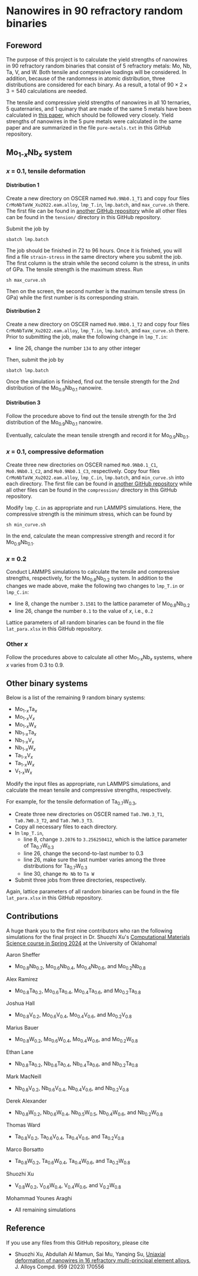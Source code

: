 # Nanowires in 90 refractory random binaries

## Foreword

The purpose of this project is to calculate the yield strengths of nanowires in 90 refractory random binaries that consist of 5 refractory metals: Mo, Nb, Ta, V, and W. Both tensile and compressive loadings will be considered. In addition, because of the randomness in atomic distribution, three distributions are considered for each binary. As a result, a total of $90 \times 2 \times 3 = 540$ calculations are needed.

The tensile and compressive yield strengths of nanowires in all 10 ternaries, 5 quaternaries, and 1 quinary that are made of the same 5 metals have been calculated in [this paper](https://shuozhixu.github.io/publications/mpe/xu_bcc.mpea_jac.2023.pdf), which should be followed very closely. Yield strengths of nanowires in the 5 pure metals were calculated in the same paper and are summarized in the file `pure-metals.txt` in this GitHub repository.

## Mo<sub>1-_x_</sub>Nb<sub>_x_</sub> system

### _x_ = 0.1, tensile deformation

#### Distribution 1

Create a new directory on OSCER named `Mo0.9Nb0.1_T1` and copy four files `CrMoNbTaVW_Xu2022.eam.alloy`, `lmp_T.in`, `lmp.batch`, and `max_curve.sh` there. The first file can be found in [another GitHub repository](https://github.com/shuozhixu/CMS_2022) while all other files can be found in the `tension/` directory in this GitHub repository.

Submit the job by

	sbatch lmp.batch

The job should be finished in 72 to 96 hours. Once it is finished, you will find a file `strain-stress` in the same directory where you submit the job. The first column is the strain while the second column is the stress, in units of GPa. The tensile strength is the maximum stress. Run

	sh max_curve.sh

Then on the screen, the second number is the maximum tensile stress (in GPa) while the first number is its corresponding strain.

#### Distribution 2

Create a new directory on OSCER named `Mo0.9Nb0.1_T2` and copy four files `CrMoNbTaVW_Xu2022.eam.alloy`, `lmp_T.in`, `lmp.batch`, and `max_curve.sh` there. Prior to submitting the job, make the following change in `lmp_T.in`:

- line 26, change the number `134` to any other integer

Then, submit the job by

	sbatch lmp.batch

Once the simulation is finished, find out the tensile strength for the 2nd distribution of the Mo<sub>0.9</sub>Nb<sub>0.1</sub> nanowire.

#### Distribution 3

Follow the procedure above to find out the tensile strength for the 3rd distribution of the Mo<sub>0.9</sub>Nb<sub>0.1</sub> nanowire.

Eventually, calculate the mean tensile strength and record it for Mo<sub>0.9</sub>Nb<sub>0.1</sub>.

### _x_ = 0.1, compressive deformation

Create three new directories on OSCER named `Mo0.9Nb0.1_C1`, `Mo0.9Nb0.1_C2`, and `Mo0.9Nb0.1_C3`, respectively. Copy four files `CrMoNbTaVW_Xu2022.eam.alloy`, `lmp_C.in`, `lmp.batch`, and `min_curve.sh` into each directory. The first file can be found in [another GitHub repository](https://github.com/shuozhixu/CMS_2022) while all other files can be found in the `compression/` directory in this GitHub repository.

Modify `lmp_C.in` as appropriate and run LAMMPS simulations. Here, the compressive strength is the minimum stress, which can be found by

	sh min_curve.sh

In the end, calculate the mean compressive strength and record it for Mo<sub>0.9</sub>Nb<sub>0.1</sub>.

### _x_ = 0.2

Conduct LAMMPS simulations to calculate the tensile and compressive strengths, respectively, for the Mo<sub>0.8</sub>Nb<sub>0.2</sub> system. In addition to the changes we made above, make the following two changes to `lmp_T.in` or `lmp_C.in`:

- line 8, change the number `3.1581` to the lattice parameter of Mo<sub>0.8</sub>Nb<sub>0.2</sub>
- line 26, change the number `0.1` to the value of _x_, i.e., `0.2`

Lattice parameters of all random binaries can be found in the file `lat_para.xlsx` in this GitHub repository.

### Other _x_

Follow the procedures above to calculate all other Mo<sub>1-_x_</sub>Nb<sub>_x_</sub> systems, where _x_ varies from 0.3 to 0.9.

## Other binary systems

Below is a list of the remaining 9 random binary systems:

- Mo<sub>1-_x_</sub>Ta<sub>_x_</sub>
- Mo<sub>1-_x_</sub>V<sub>_x_</sub>
- Mo<sub>1-_x_</sub>W<sub>_x_</sub>
- Nb<sub>1-_x_</sub>Ta<sub>_x_</sub>
- Nb<sub>1-_x_</sub>V<sub>_x_</sub>
- Nb<sub>1-_x_</sub>W<sub>_x_</sub>
- Ta<sub>1-_x_</sub>V<sub>_x_</sub>
- Ta<sub>1-_x_</sub>W<sub>_x_</sub>
- V<sub>1-_x_</sub>W<sub>_x_</sub>

Modify the input files as appropriate, run LAMMPS simulations, and calculate the mean tensile and compressive strengths, respectively.

For example, for the tensile deformation of Ta<sub>0.7</sub>W<sub>0.3</sub>,

- Create three new directories on OSCER named `Ta0.7W0.3_T1`, `Ta0.7W0.3_T2`, and `Ta0.7W0.3_T3`.
- Copy all necessary files to each directory.
- In `lmp_T.in`,
	- line 8, change `3.2076` to `3.256250412`, which is the lattice parameter of Ta<sub>0.7</sub>W<sub>0.3</sub>
	- line 26, change the second-to-last number to 0.3
	- line 26, make sure the last number varies among the three distributions for Ta<sub>0.7</sub>W<sub>0.3</sub>
	- line 30, change `Mo Nb` to `Ta W`
- Submit three jobs from three directories, respectively.

Again, lattice parameters of all random binaries can be found in the file `lat_para.xlsx` in this GitHub repository.

## Contributions

A huge thank you to the first nine contributors who ran the following simulations for the final project in Dr. Shuozhi Xu's [Computational Materials Science course in Spring 2024](https://shuozhixu.github.io/teaching/spring-2024/AME4970-5970-Syllabus.pdf) at the University of Oklahoma!

Aaron Sheffer

- Mo<sub>0.8</sub>Nb<sub>0.2</sub>, Mo<sub>0.6</sub>Nb<sub>0.4</sub>, Mo<sub>0.4</sub>Nb<sub>0.6</sub>, and Mo<sub>0.2</sub>Nb<sub>0.8</sub>

Alex Ramirez

- Mo<sub>0.8</sub>Ta<sub>0.2</sub>, Mo<sub>0.6</sub>Ta<sub>0.4</sub>, Mo<sub>0.4</sub>Ta<sub>0.6</sub>, and Mo<sub>0.2</sub>Ta<sub>0.8</sub>

Joshua Hall

- Mo<sub>0.8</sub>V<sub>0.2</sub>, Mo<sub>0.6</sub>V<sub>0.4</sub>, Mo<sub>0.4</sub>V<sub>0.6</sub>, and Mo<sub>0.2</sub>V<sub>0.8</sub>

Marius Bauer

- Mo<sub>0.8</sub>W<sub>0.2</sub>, Mo<sub>0.6</sub>W<sub>0.4</sub>, Mo<sub>0.4</sub>W<sub>0.6</sub>, and Mo<sub>0.2</sub>W<sub>0.8</sub>

Ethan Lane

- Nb<sub>0.8</sub>Ta<sub>0.2</sub>, Nb<sub>0.6</sub>Ta<sub>0.4</sub>, Nb<sub>0.4</sub>Ta<sub>0.6</sub>, and Nb<sub>0.2</sub>Ta<sub>0.8</sub>

Mark MacNeill

- Nb<sub>0.8</sub>V<sub>0.2</sub>, Nb<sub>0.6</sub>V<sub>0.4</sub>, Nb<sub>0.4</sub>V<sub>0.6</sub>, and Nb<sub>0.2</sub>V<sub>0.8</sub>

Derek Alexander

- Nb<sub>0.8</sub>W<sub>0.2</sub>, Nb<sub>0.6</sub>W<sub>0.4</sub>, Nb<sub>0.5</sub>W<sub>0.5</sub>, Nb<sub>0.4</sub>W<sub>0.6</sub>, and Nb<sub>0.2</sub>W<sub>0.8</sub>

Thomas Ward

- Ta<sub>0.8</sub>V<sub>0.2</sub>, Ta<sub>0.6</sub>V<sub>0.4</sub>, Ta<sub>0.4</sub>V<sub>0.6</sub>, and Ta<sub>0.2</sub>V<sub>0.8</sub>

Marco Borsatto

- Ta<sub>0.8</sub>W<sub>0.2</sub>, Ta<sub>0.6</sub>W<sub>0.4</sub>, Ta<sub>0.4</sub>W<sub>0.6</sub>, and Ta<sub>0.2</sub>W<sub>0.8</sub>

Shuozhi Xu

- V<sub>0.8</sub>W<sub>0.2</sub>, V<sub>0.6</sub>W<sub>0.4</sub>, V<sub>0.4</sub>W<sub>0.6</sub>, and V<sub>0.2</sub>W<sub>0.8</sub>

Mohammad Younes Araghi

- All remaining simulations

[//]: # (In summary, each student will conduct $4\times 2\times 3 = 24$ LAMMPS simulations. Once all simulations are finished, upload the following to Canvas by mid-night May 2nd:)

[//]: # (- All `strain-stress` files)
[//]: # (- All LAMMPS input files)
[//]: # (- Values of the mean tensile and compressive strengths, respectively, for each binary)
[//]: # (- Two curves, one for tension and another for compression, showing how the strength varies with the concentration _x_; include in your curves the strengths of constituent pure metals, i.e., when _x_ is either 0 or 1, which can be found in the file `pure-metals.txt` in this GitHub repository. That way, each curve would consist of six points, including two for pure metals and four for binaries.)
[//]: # (- Slides used in your in-class presentation)

## Reference

If you use any files from this GitHub repository, please cite

- Shuozhi Xu, Abdullah Al Mamun, Sai Mu, Yanqing Su, [Uniaxial deformation of nanowires in 16 refractory multi-principal element alloys](http://dx.doi.org/10.1016/j.jallcom.2023.170556), J. Alloys Compd. 959 (2023) 170556